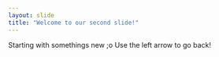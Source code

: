 ```yaml
---
layout: slide
title: "Welcome to our second slide!"
---
```

Starting with somethings new ;o
Use the left arrow to go back!
